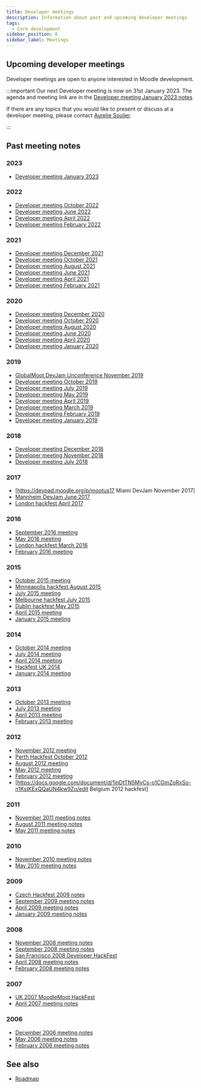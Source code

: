 ```yaml
---
title: Developer meetings
description: Information about past and upcoming developer meetings
tags:
  - Core development
sidebar_position: 6
sidebar_label: Meetings
---
```


## Upcoming developer meetings

Developer meetings are open to anyone interested in Moodle development.

:::important
Our next Developer meeting is now on 31st January 2023.
The agenda and meeting link are in the [Developer meeting January 2023 notes](./202301.md)

If there are any topics that you would like to present or discuss at a developer meeting, please contact [Aurelie Soulier](https://moodle.org/user/profile.php?id=5177207).

:::

## Past meeting notes

### 2023

- [Developer meeting January 2023](./202301.md)

### 2022

- [Developer meeting October 2022](./202210.md)
- [Developer meeting June 2022](./202206.md)
- [Developer meeting April 2022](./202204.md)
- [Developer meeting February 2022](./202202.md)

### 2021

- [Developer meeting December 2021](https://docs.moodle.org/dev/Developer_meeting_December_2021)
- [Developer meeting October 2021](https://docs.moodle.org/dev/Developer_meeting_October_2021)
- [Developer meeting August 2021](https://docs.moodle.org/dev/Developer_meeting_August_2021)
- [Developer meeting June 2021](https://docs.moodle.org/dev/Developer_meeting_June_2021)
- [Developer meeting April 2021](https://docs.moodle.org/dev/Developer_meeting_April_2021)
- [Developer meeting February 2021](https://docs.moodle.org/dev/Developer_meeting_February_2021)

### 2020

- [Developer meeting December 2020](https://docs.moodle.org/dev/Developer_meeting_December_2020)
- [Developer meeting October 2020](https://docs.moodle.org/dev/Developer_meeting_October_2020)
- [Developer meeting August 2020](https://docs.moodle.org/dev/Developer_meeting_August_2020)
- [Developer meeting June 2020](https://docs.moodle.org/dev/Developer_meeting_June_2020)
- [Developer meeting April 2020](https://docs.moodle.org/dev/Developer_meeting_April_2020)
- [Developer meeting January 2020](https://docs.moodle.org/dev/Developer_meeting_January_2020)

### 2019

- [GlobalMoot DevJam Unconference November 2019](https://docs.moodle.org/dev/GlobalMoot_DevJam_Unconference_November_2019)
- [Developer meeting October 2019](https://docs.moodle.org/dev/Developer_meeting_October_2019)
- [Developer meeting July 2019](https://docs.moodle.org/dev/Developer_meeting_July_2019)
- [Developer meeting May 2019](https://docs.moodle.org/dev/Developer_meeting_May_2019)
- [Developer meeting April 2019](https://docs.moodle.org/dev/Developer_meeting_April_2019)
- [Developer meeting March 2019](https://docs.moodle.org/dev/Developer_meeting_March_2019)
- [Developer meeting February 2019](https://docs.moodle.org/dev/Developer_meeting_February_2019)
- [Developer meeting January 2019](https://docs.moodle.org/dev/Developer_meeting_January_2019)

### 2018

- [Developer meeting December 2018](https://docs.moodle.org/dev/Developer_meeting_December_2018)
- [Developer meeting November 2018](https://docs.moodle.org/dev/Developer_meeting_November_2018)
- [Developer meeting July 2018](https://docs.moodle.org/dev/Developer_meeting_July_2018)

### 2017

- [https://devpad.moodle.org/p/mootus17 Miami DevJam November 2017]
- [Mannheim DevJam June 2017](https://docs.moodle.org/dev/Mannheim_DevJam_June_2017)
- [London hackfest April 2017](https://docs.moodle.org/dev/London_hackfest_April_2017)

### 2016

- [September 2016 meeting](https://docs.moodle.org/dev/Developer_meeting_September_2016)
- [May 2016 meeting](https://docs.moodle.org/dev/Developer_meeting_May_2016)
- [London hackfest March 2016](https://docs.moodle.org/dev/London_hackfest_March_2016)
- [February 2016 meeting](https://docs.moodle.org/dev/Developer_meeting_February_2016)

### 2015

- [October 2015 meeting](https://docs.moodle.org/dev/Developer_meeting_October_2015)
- [Minneapolis hackfest August 2015](https://docs.moodle.org/dev/Minneapolis_hackfest_August_2015)
- [July 2015 meeting](https://docs.moodle.org/dev/Developer_meeting_July_2015)
- [Melbourne hackfest July 2015](https://docs.moodle.org/dev/Melbourne_hackfest_July_2015)
- [Dublin hackfest May 2015](https://docs.moodle.org/dev/Dublin_hackfest_May_2015)
- [April 2015 meeting](https://docs.moodle.org/dev/Developer_meeting_April_2015)
- [January 2015 meeting](https://docs.moodle.org/dev/Developer_meeting_January_2015)

### 2014

- [October 2014 meeting](https://docs.moodle.org/dev/Developer_meeting_October_2014)
- [July 2014 meeting](https://docs.moodle.org/dev/Developer_meeting_July_2014)
- [April 2014 meeting](https://docs.moodle.org/dev/Developer_meeting_April_2014)
- [Hackfest UK 2014](https://docs.moodle.org/dev/Hackfest_UK_2014)
- [January 2014 meeting](https://docs.moodle.org/dev/Developer_meeting_January_2014)

### 2013

- [October 2013 meeting](https://docs.moodle.org/dev/Developer_meeting_October_2013)
- [July 2013 meeting](https://docs.moodle.org/dev/Developer_meeting_July_2013)
- [April 2013 meeting](https://docs.moodle.org/dev/Developer_meeting_April_2013)
- [February 2013 meeting](https://docs.moodle.org/dev/Developer_meeting_February_2013)

### 2012

- [November 2012 meeting](https://docs.moodle.org/dev/Developer_meeting_November_2012)
- [Perth Hackfest October 2012](https://docs.moodle.org/dev/Perth_Hackfest_October_2012)
- [August 2012 meeting](https://docs.moodle.org/dev/Developer_meeting_August_2012)
- [May 2012 meeting](https://docs.moodle.org/dev/Developer_meeting_May_2012)
- [February 2012 meeting](https://docs.moodle.org/dev/Developer_meeting_February_2012)
- [https://docs.google.com/document/d/1inDtTN5MyCs-o1CGmZoRxSo-n1KsIKExQQaUN4kw9Zo/edit Belgium 2012 hackfest]

### 2011

- [November 2011 meeting notes](https://docs.moodle.org/dev/Developer_meeting_November_2011)
- [August 2011 meeting notes](https://docs.moodle.org/dev/Developer_meeting_August_2011)
- [May 2011 meeting notes](https://docs.moodle.org/dev/Developer_meeting_May_2011)

### 2010

- [November 2010 meeting notes](https://docs.moodle.org/dev/Developer_meeting_November_2010)
- [May 2010 meeting notes](https://docs.moodle.org/dev/Developer_meeting_May_2010)

### 2009

- [Czech Hackfest 2009 notes](https://docs.moodle.org/dev/Czech_Hackfest_2009_notes)
- [September 2009 meeting notes](https://docs.moodle.org/dev/Developer_meeting_September_2009)
- [April 2009 meeting notes](https://docs.moodle.org/dev/Developer_meeting_April_2009)
- [January 2009 meeting notes](https://docs.moodle.org/dev/Developer_meeting_January_2009)

### 2008

- [November 2008 meeting notes](https://docs.moodle.org/dev/Developer_meeting_November_2008)
- [September 2008 meeting notes](https://docs.moodle.org/dev/Developer_meeting_September_2008)
- [San Francisco 2008 Developer HackFest](https://docs.moodle.org/dev/SF_Developer_HackFest)
- [April 2008 meeting notes](https://docs.moodle.org/dev/Developer_meeting_April_2008)
- [February 2008 meeting notes](https://docs.moodle.org/dev/Developer_meeting_February_2008)

### 2007

- [UK 2007 MoodleMoot HackFest](https://docs.moodle.org/dev/MoodleMoot_2007_HackFest)
- [April 2007 meeting notes](https://docs.moodle.org/dev/Developer_conference_April_2007)

### 2006

- [December 2006 meeting notes](https://docs.moodle.org/dev/Developer_conference_December_2006)
- [May 2006 meeting notes](https://docs.moodle.org/dev/Developer_conference_May_2006)
- [February 2006 meeting notes](https://docs.moodle.org/dev/Developer_conference_February_2006)

## See also

- [Roadmap](../roadmap.md)
